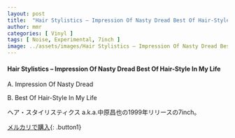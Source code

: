 ```yaml
---
layout: post
title:  "Hair Stylistics – Impression Of Nasty Dread Best Of Hair-Style In My Life"
author: mmr
categories: [ Vinyl ]
tags: [ Noise, Experimental, 7inch ]
image: ../assets/images/Hair Stylistics – Impression Of Nasty Dread Best Of Hair-Style In My Life.jpg
---
```


#### Hair Stylistics – Impression Of Nasty Dread Best Of Hair-Style In My Life

A. Impression Of Nasty Dread

B. Best Of Hair-Style In My Life

ヘア・スタイリスティクス a.k.a.中原昌也の1999年リリースの7inch。

[メルカリで購入](https://jp.mercari.com/item/m53844058180?afid=6142608987){: .button1}

